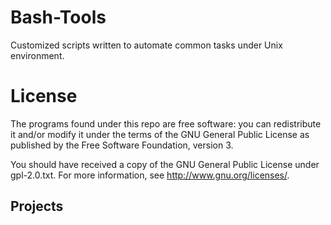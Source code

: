 # Bash-Tools
Customized scripts written to automate common tasks under Unix environment.

# License
The programs found under this repo are free software: you can redistribute it and/or modify it under the terms of the GNU General Public License as published by the Free Software Foundation, version 3.

You should have received a copy of the GNU General Public License under gpl-2.0.txt. For more information, see <http://www.gnu.org/licenses/>.

## Projects

